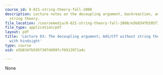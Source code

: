```yaml
---
course_id: 8-821-string-theory-fall-2008
description: Lecture notes on the decoupling argument, backreaction, and AdS/CFT without
  string theory.
file_location: /coursemedia/8-821-string-theory-fall-2008/e5b834fb595f307dd99fcf6913971a4c_lecture03.pdf
file_type: application/pdf
layout: pdf
title: 'Lecture 03: The decoupling argument; AdS/CFT without string theory, a discovery
  with hindsight'
type: course
uid: e5b834fb595f307dd99fcf6913971a4c

---
```

None